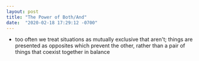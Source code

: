 ```yaml
---
layout: post
title: "The Power of Both/And"
date:  "2020-02-18 17:29:12 -0700"
---
```


* too often we treat situations as mutually exclusive that aren't; things are presented as opposites which prevent the other, rather than a pair of things that coexist together in balance
